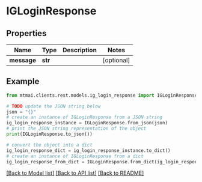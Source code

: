 # IGLoginResponse


## Properties

Name | Type | Description | Notes
------------ | ------------- | ------------- | -------------
**message** | **str** |  | [optional] 

## Example

```python
from mtmai.clients.rest.models.ig_login_response import IGLoginResponse

# TODO update the JSON string below
json = "{}"
# create an instance of IGLoginResponse from a JSON string
ig_login_response_instance = IGLoginResponse.from_json(json)
# print the JSON string representation of the object
print(IGLoginResponse.to_json())

# convert the object into a dict
ig_login_response_dict = ig_login_response_instance.to_dict()
# create an instance of IGLoginResponse from a dict
ig_login_response_from_dict = IGLoginResponse.from_dict(ig_login_response_dict)
```
[[Back to Model list]](../README.md#documentation-for-models) [[Back to API list]](../README.md#documentation-for-api-endpoints) [[Back to README]](../README.md)


